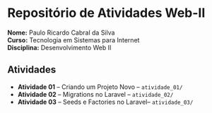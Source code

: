 # Repositório de Atividades Web-II

**Nome:** Paulo Ricardo Cabral da Silva  
**Curso:** Tecnologia em Sistemas para Internet  
**Disciplina:** Desenvolvimento Web II

## Atividades

- **Atividade 01** – Criando um Projeto Novo – `atividade_01/`  
- **Atividade 02** – Migrations no Laravel – `atividade_02/`
- **Atividade 03** – Seeds e Factories no Laravel– `atividade_03/`
